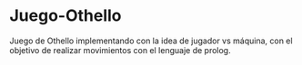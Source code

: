 # Juego-Othello
Juego de Othello implementando con la idea de jugador vs máquina, con el objetivo de realizar movimientos con el lenguaje de prolog.
